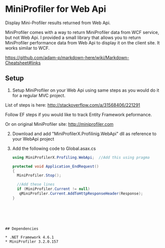 # MiniProfiler for Web Api
Display Mini-Profiler results returned from Web Api.

MiniProfiler comes with a way to return MiniProfiler data from WCF service, but not Web Api.  I provided a small library that allows you to return MiniProfiler performance data from Web Api to display it on the client site.  It works similar to WCF.

https://github.com/adam-p/markdown-here/wiki/Markdown-Cheatsheet#links

## Setup

1. Setup MiniProfiler on your Web Api using same steps as you would do it for a regular MVC project.

  List of steps is here:
   http://stackoverflow.com/a/31568406/221291

   Follow EF steps if you would like to track Entity Framework peformance.

   Or on original MiniProfiler site:
   http://miniprofiler.com

2. Download and add "MiniProfilerX.Profilinig.WebApi" dll as reference to your WebApi project
3. Add the following code to Global.asax.cs

    ```C#
   using MiniProfilerX.Profiling.WebApi;  //Add this using pragma

   protected void Application_EndRequest()
   {
      MiniProfiler.Stop();

      //Add these lines
      if (MiniProfiler.Current != null)
       qMiniProfiler.Current.AddToHttpResponseHeader(Response);
   }
  ```





## Dependencies

* .NET Framework 4.6.1
* MiniProfiler 3.2.0.157
